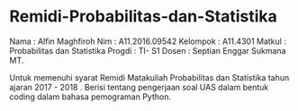 # Remidi-Probabilitas-dan-Statistika
Nama      : Alfin Maghfiroh
Nim       : A11.2016.09542
Kelompok  : A11.4301
Matkul    : Probabilitas dan Statistika
Progdi    : TI- S1
Dosen     : Septian Enggar Sukmana MT.


Untuk memenuhi syarat Remidi Matakuliah Probabilitas dan Statistika tahun ajaran 2017 - 2018 .
Berisi tentang pengerjaan soal UAS dalam bentuk coding dalam bahasa pemograman Python.
